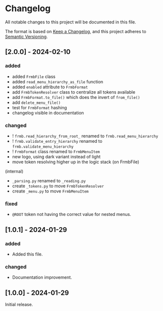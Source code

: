 # Changelog

All notable changes to this project will be documented in this file.

The format is based on [Keep a Changelog](https://keepachangelog.com/en/1.0.0/),
and this project adheres to [Semantic Versioning](https://semver.org/spec/v2.0.0.html).

## [2.0.0] - 2024-02-10

### added

- added `FrmbFile` class
- added `read_menu_hierarchy_as_file` function
- added `enabled` attribute to `FrmbFormat`
- add `FrmbTokenResolver` class to centralize all tokens available
- add `FrmbFormat.to_file()` which does the invert of `from_file()`
- add `delete_menu_file()`
- test for `FrmbFormat` hashing 
- changelog visible in documentation

### changed

- ! `frmb.read_hierarchy_from_root_` renamed to `frmb.read_menu_hierarchy`
- ! `frmb.validate_entry_hierarchy` renamed to `frmb.validate_menu_hierarchy`
- ! `FrmbFormat` class renamed to `FrmbMenuItem`
- new logo, using dark variant instead of light
- move token resolving higher up in the logic stack (on FrmbFile)

(internal)
- `_parsing.py` renamed to `_reading.py`
- create `_tokens.py` to move `FrmbTokenResolver`
- create `_menu.py`  to move `FrmbMenuItem`

### fixed

- `@ROOT` token not having the correct value for nested menus.

## [1.0.1] - 2024-01-29

### added

- Added this file.

### changed

- Documentation improvement.

## [1.0.0] - 2024-01-29

Initial release.